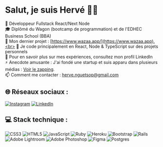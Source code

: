 # Salut, je suis Hervé 👋🏿

🔭 Développeur Fullstack React/Next Node<br>
🎓 Diplômé du Wagon (bootcamp de programmation) et de l'EDHEC Business School (BBA)<br>
🚧 Mon dernier projet : [https://www.wazaa.app/](https://www.wazaa.app).<br>
🌱 Je code principalement en React, Node & TypeScript sur des projets personnels<br>
📄 Pour en savoir plus sur mes expériences, consultez mon profil LinkedIn<br>
⚡ Anecdote amusante : J'ai fondé une startup et suis apparu dans plusieurs médias : [Voir le zapping](https://www.youtube.com/watch?v=-O_6E6WuRcw&ab_channel=LaSmoocyclette).<br>
📫 Comment me contacter : herve.nguetsop@gmail.com<br>

## 🌐 Réseaux sociaux :
[![Instagram](https://img.shields.io/badge/Instagram-%23E4405F.svg?logo=Instagram&logoColor=white)](https://instagram.com/hervenguetsop) [![LinkedIn](https://img.shields.io/badge/LinkedIn-%230077B5.svg?logo=linkedin&logoColor=white)](https://linkedin.com/in/herve-nguetsop)

## 💻 Stack technique :
![CSS3](https://img.shields.io/badge/css3-%231572B6.svg?style=for-the-badge&logo=css3&logoColor=white) ![HTML5](https://img.shields.io/badge/html5-%23E34F26.svg?style=for-the-badge&logo=html5&logoColor=white) ![JavaScript](https://img.shields.io/badge/javascript-%23323330.svg?style=for-the-badge&logo=javascript&logoColor=%23F7DF1E) ![Ruby](https://img.shields.io/badge/ruby-%23CC342D.svg?style=for-the-badge&logo=ruby&logoColor=white) ![Heroku](https://img.shields.io/badge/heroku-%23430098.svg?style=for-the-badge&logo=heroku&logoColor=white) ![Bootstrap](https://img.shields.io/badge/bootstrap-%23563D7C.svg?style=for-the-badge&logo=bootstrap&logoColor=white) ![Rails](https://img.shields.io/badge/rails-%23CC0000.svg?style=for-the-badge&logo=ruby-on-rails&logoColor=white) ![Adobe Lightroom](https://img.shields.io/badge/Adobe%20Lightroom-31A8FF.svg?style=for-the-badge&logo=Adobe%20Lightroom&logoColor=white) ![Adobe Photoshop](https://img.shields.io/badge/adobephotoshop-%2331A8FF.svg?style=for-the-badge&logo=adobephotoshop&logoColor=white) ![Figma](https://img.shields.io/badge/figma-%23F24E1E.svg?style=for-the-badge&logo=figma&logoColor=white) ![Postgres](https://img.shields.io/badge/postgres-%23316192.svg?style=for-the-badge&logo=postgresql&logoColor=white)
